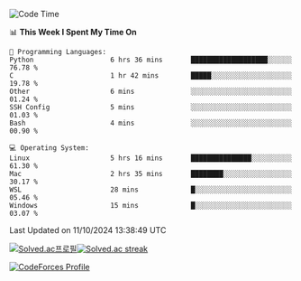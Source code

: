 
<!--START_SECTION:waka-->
![Code Time](http://img.shields.io/badge/Code%20Time-3%2C656%20hrs%2017%20mins-blue)

📊 **This Week I Spent My Time On** 

```text
💬 Programming Languages: 
Python                   6 hrs 36 mins       ███████████████████░░░░░░   76.78 % 
C                        1 hr 42 mins        █████░░░░░░░░░░░░░░░░░░░░   19.78 % 
Other                    6 mins              ░░░░░░░░░░░░░░░░░░░░░░░░░   01.24 % 
SSH Config               5 mins              ░░░░░░░░░░░░░░░░░░░░░░░░░   01.03 % 
Bash                     4 mins              ░░░░░░░░░░░░░░░░░░░░░░░░░   00.90 % 

💻 Operating System: 
Linux                    5 hrs 16 mins       ███████████████░░░░░░░░░░   61.30 % 
Mac                      2 hrs 35 mins       ████████░░░░░░░░░░░░░░░░░   30.17 % 
WSL                      28 mins             █░░░░░░░░░░░░░░░░░░░░░░░░   05.46 % 
Windows                  15 mins             █░░░░░░░░░░░░░░░░░░░░░░░░   03.07 % 
```


 Last Updated on 11/10/2024 13:38:49 UTC
<!--END_SECTION:waka-->


[![Solved.ac프로필](http://mazassumnida.wtf/api/generate_badge?boj=hckim96)](https://solved.ac/hckim96)[![Solved.ac streak](http://mazandi.herokuapp.com/api?handle=hckim96&theme=dark)](https://solved.ac/hckim96)


[![CodeForces Profile](https://cf.leed.at?id=hckim96)](https://codeforces.com/profile/hckim96)


